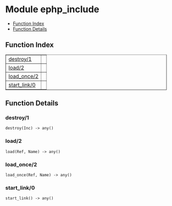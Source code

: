 

# Module ephp_include #
* [Function Index](#index)
* [Function Details](#functions)

<a name="index"></a>

## Function Index ##


<table width="100%" border="1" cellspacing="0" cellpadding="2" summary="function index"><tr><td valign="top"><a href="#destroy-1">destroy/1</a></td><td></td></tr><tr><td valign="top"><a href="#load-2">load/2</a></td><td></td></tr><tr><td valign="top"><a href="#load_once-2">load_once/2</a></td><td></td></tr><tr><td valign="top"><a href="#start_link-0">start_link/0</a></td><td></td></tr></table>


<a name="functions"></a>

## Function Details ##

<a name="destroy-1"></a>

### destroy/1 ###

`destroy(Inc) -> any()`

<a name="load-2"></a>

### load/2 ###

`load(Ref, Name) -> any()`

<a name="load_once-2"></a>

### load_once/2 ###

`load_once(Ref, Name) -> any()`

<a name="start_link-0"></a>

### start_link/0 ###

`start_link() -> any()`

